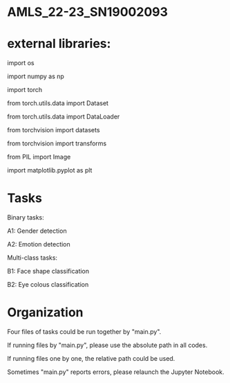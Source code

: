 # AMLS_22-23_SN19002093

# external libraries: 

import os

import numpy as np

import torch

from torch.utils.data import Dataset

from torch.utils.data import DataLoader

from torchvision import datasets

from torchvision import transforms

from PIL import Image

import matplotlib.pyplot as plt


# Tasks

Binary tasks: 

A1: Gender detection

A2: Emotion detection



Multi-class tasks: 

B1: Face shape classification

B2: Eye colous classification


# Organization
Four files of tasks could be run together by "main.py". 

If running files by "main.py", please use the absolute path in all codes. 

If running files one by one, the relative path could be used. 

Sometimes "main.py" reports errors, please relaunch the Jupyter Notebook. 

